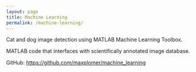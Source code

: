 ```yaml
---
layout: page
title: Machine Learning
permalink: /machine-learning/
---
```


Cat and dog image detection using MATLAB Machine Learning Toolbox. 

MATLAB code that interfaces with scientifically annotated image database.

GitHub: <a href="https://github.com/maxplomer/machine_learning" target="_blank">https://github.com/maxplomer/machine_learning</a>
